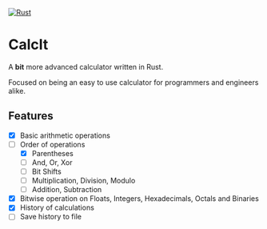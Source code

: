 [![Rust](https://github.com/Qinbeans/CalcIt/actions/workflows/rust.yml/badge.svg)](https://github.com/Qinbeans/CalcIt/actions/workflows/rust.yml)

# CalcIt

A **bit** more advanced calculator written in Rust.

Focused on being an easy to use calculator for programmers and engineers alike.

## Features

- [x] Basic arithmetic operations
- [ ] Order of operations
  - [x] Parentheses
  - [ ] And, Or, Xor
  - [ ] Bit Shifts
  - [ ] Multiplication, Division, Modulo
  - [ ] Addition, Subtraction
- [x] Bitwise operation on Floats, Integers, Hexadecimals, Octals and Binaries
- [x] History of calculations
- [ ] Save history to file